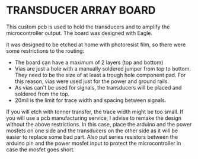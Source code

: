 # TRANSDUCER ARRAY BOARD

This custom pcb is used to hold the transducers and to amplify the microcontroller output.
The board was designed with Eagle.

it was designed to be etched at home with photoresist film, so there were some restrictions to the routing:
- The board can have a maximum of 2 layers (top and bottom)
- Vias are just a hole with a manually soldered jumper from top to bottom. They need to be the size of at least a trough hole component pad. For this reason, vias were used just for the power and ground rails.
- As vias can't be used for signals, the transducers will be placed and soldered from the top.
- 20mil is the limit for trace width and spacing between signals.

If you will etch with tonner transfer, the trace width might be too small.
If you will use a pcb manufacturing service, I advise to remake the design without the above restrictions. In this case, place the arduino and the power mosfets on one side and the transducers on the other side as it will be easier to replace some bad part. Also put series resistors between the arduino pin and the power mosfet input to protect the microcontroller in case the mosfet goes short.